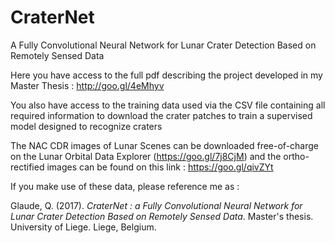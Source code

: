 # CraterNet
A Fully Convolutional Neural Network for Lunar Crater Detection Based on Remotely Sensed Data

Here you have access to the full pdf describing the project developed in my Master Thesis : http://goo.gl/4eMhyv

You also have access to the training data used via the CSV file containing all required information to download the crater patches to train a supervised model designed to recognize craters

The NAC CDR images of Lunar Scenes can be downloaded free-of-charge on the Lunar Orbital Data Explorer (https://goo.gl/7j8CjM) and the ortho-rectified images can be found on this link : https://goo.gl/qivZYt

If you make use of these data, please reference me as :

Glaude, Q. (2017). *CraterNet : a Fully Convolutional Neural Network for Lunar Crater Detection Based on Remotely Sensed Data*. Master's thesis. University of Liege. Liege, Belgium.
